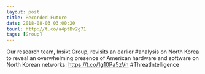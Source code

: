 ```yaml
---
layout: post
title: Recorded Future
date: 2018-08-03 03:00:20
tourl: http://t.co/a4ptBv2g71
tags: [Group]
---
```

Our research team, Insikt Group, revisits an earlier #analysis on North Korea to reveal an overwhelming presence of American hardware and software on North Korean networks: https://t.co/1g10Pa5zVn #ThreatIntelligence